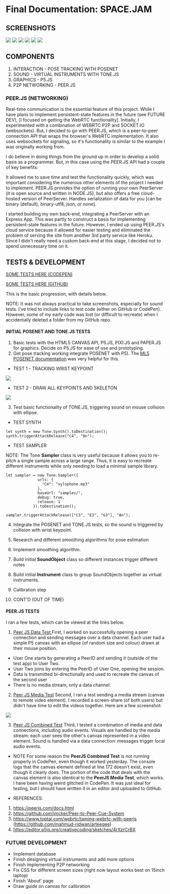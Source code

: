 # Final Documentation: SPACE.JAM

## SCREENSHOTS

![](assets/final-documentation-98278d79.png)
![](assets/final-documentation-f53d6b29.png)
![](assets/final-documentation-58f52e4d.png)
![](assets/final-documentation-4dc7f4f5.png)
![](assets/final-documentation-09a57328.png)
![](assets/final-documentation-eeb5f33d.png)

## COMPONENTS

1. INTERACTION - POSE TRACKING WITH POSENET
2. SOUND - VIRTUAL INSTRUMENTS WITH TONE.JS
3. GRAPHICS - P5.JS
4. P2P NETWORKING - PEER.JS

### PEER.JS (NETWORKING)

Real-time communication is the essential feature of this project. While I have plans to implement persistent-state features in the future (see FUTURE DEV), [I focused on getting the WebRTC functionality]. Initially, I experimented with a combination of WEBRTC P2P and SOCKET.IO (websockets). But, I decided to go with PEER.JS, which is a peer-to-peer connection API that wraps the browser's WebRTC implementation. It also uses websockets for signaling, so it's functionality is similar to the example I was originally working from.

I do believe in doing things from the ground up in order to develop a solid basis as a programmer. But, in this case using the PEER.JS API had a couple of key benefits:

It allowed me to save time and test the functionality quickly, which was important considering the numerous other elements of the project I needed to implement.
PEER.JS provides the option of running your own PeerServer (it is open source and written in NODE.JS), but also offers a free cloud-hosted version of PeerServer.
Handles serialization of data for you [can be binary (default), binary-utf8, json, or none].

I started building my own back-end, integrating a PeerServer with an Express App. This was partly to construct a basis for implementing persistent-state features in the future. However, I ended up using PEER.JS's cloud service because it allowed for easier testing and eliminated the problem of serving the site from another 3rd party service like Heroku. Since I didn't really need a custom back-end at this stage, I decided not to spend unnecessary time on it.

## TESTS & DEVELOPMENT

[SOME TESTS HERE (CODEPEN)](https://codepen.io/collection/nWWwry?cursor=ZD0xJm89MSZwPTEmdj0z)

[SOME TESTS HERE (GITHUB)](https://github.com/cassienoelle/cart351/tree/master/final%20documentation/tests)

This is the basic progression, with details below.

NOTE: It was not always practical to take screenshots, especially for sound tests. I've tried to include links to test code (either on GitHub or CodePen). However, some of my early code was lost (or difficult to recreate) when I accidentally deleted a folder from my GitHub repo.

#### INITIAL POSENET AND TONE.JS TESTS

1. Basic tests with the HTML5 CANVAS API, P5.JS, PIXI.JS and PAPER.JS for graphics. Decide on P5.JS for ease of use and prototyping.
2. Get pose tracking working integrate POSENET with P5). The [ML5 POSENET documentation](https://ml5js.org/reference/api-PoseNet/) was very helpful for this.

- TEST 1 - TRACKING WRIST KEYPOINT

![](assets/final-documentation-9088d2ea.png)

- TEST 2 - DRAW ALL KEYPOINTS AND SKELETON

![](assets/final-documentation-f46c1e8b.png)

3. Test basic functionality of TONE.JS, triggering sound on mouse collision with ellipse.

- TEST SYNTH

```
let synth = new Tone.Synth().toDestination();
synth.triggerAttackRelease("C4", "8n");
```

- TEST SAMPLER

NOTE: The Tone **Sampler** class is very useful because it allows you to re-pitch a single sample across a large range. Thus, it is easy to recreate different instruments while only needing to load a minimal sample library.

```
let sampler = new Tone.Sampler({
              urls: {
                "C4": "xylophone.mp3"
              },
              baseUrl: "samples/",
              debug: true,
              release: 1
            }).toDestination();

sampler.triggerAttackRelease(["C3", "E3", "G3"], "8n");

```
4. Integrate the POSENET and TONE.JS tests, so the sound is triggered by collision with wrist keypoint.
5. Research and different smoothing algorithms for pose estimation
6. Implement smoothing algorithm.
7. Build initial **SoundObject** class so different instances trigger different notes
8. Build initial **Instrument** class to group SoundObjects together as virtual instruments.
9. Calibration step

10. CONT'D (OUT OF TIME)


#### PEER.JS TESTS

I ran a few tests, which can be viewed at the links below.

1. [Peer JS Data Test ](https://codepen.io/cass_27/pen/GRjNYvz)
First, I worked on successfully opening a peer connection and sending messages over a data channel. Each user had a simple P5 canvas with an ellipse (of random size and colour) drawn at their mouse position.
- User One starts by generating a PeerID and sending it (outside of the test app) to User Two.
- User Two joins by entering the PeerID of User One, opening the session.
- Data is transmitted bi-directionally and used to recreate the canvas of the second user
- There is no media stream, only a data channel.

2. [Peer JS Media Test](https://codepen.io/cass_27/pen/OJRWmPo)
Second, I ran a test sending a media stream (canvas to remote video element). I recorded a screen-share (of both users) but didn't have time to edit the videos together. Here are a few screenshot:

![](assets/final-documentation-95b888d0.png)

3. [Peer JS Combined Test](https://codepen.io/cass_27/pen/BaLpJjd)
Third, I tested a combination of media and data connections, including audio events. Visuals are handled by the media stream: each user sees the other's canvas represented in a video element. Sound is handled via a data connection: messages trigger local audio events.

- NOTE For some reason the **PeerJS Combined Test** is not running properly in CodePen, even though it worked yesterday. The console logs that the canvas element defined at line 172 doesn't exist, even though it clearly does. The portion of the code that deals with the canvas element is also identical to the **PeerJS Media Test**, which works. I have been having weird glitched in CodePen. It was just ideal for testing, but I should have written it in an editor and uploaded to GitHub.

- REFERENCES:
1. https://peerjs.com/docs.html
2. https://github.com/jmcker/Peer-to-Peer-Cue-System
3. https://www.toptal.com/webrtc/taming-webrtc-with-peerjs
   (https://github.com/mahmud-ridwan/arteegee)
4. https://editor.p5js.org/creativecoding/sketches/4rXzrCrBX


### FUTURE DEVELOPMENT

- Implement database
- Finish designing virtual instruments and add more options
- Finish implementing P2P networking
- Fix CSS for different screen sizes (right now layout works best on 15inch laptop)
- Finish 'About' page
- Draw guide on canvas for calibration
